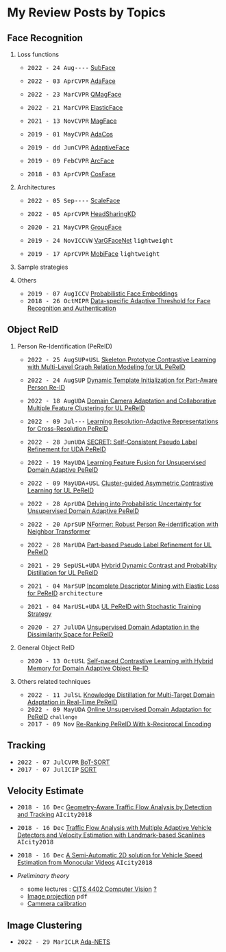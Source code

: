 # My Review Posts by Topics

## Face Recognition

1. Loss functions
   - <kbd>2022 - 24 Aug</kbd><kbd>----</kbd> [SubFace](2.Face%20Recogntion/Lossfunctions/SubFace.md)
   - <kbd>2022 - 03 Apr</kbd><kbd>CVPR</kbd> [AdaFace](2.Face%20Recogntion/Lossfunctions/AdaFace.md)
   - <kbd>2022 - 23 Mar</kbd><kbd>CVPR</kbd> [QMagFace](2.Face%20Recogntion/Lossfunctions/QMagFace.md)
   - <kbd>2022 - 21 Mar</kbd><kbd>CVPR</kbd> [ElasticFace](2.Face%20Recogntion/Lossfunctions/ElasticFace.md)
   
   - <kbd>2021 - 13 Nov</kbd><kbd>CVPR</kbd> [MagFace](2.Face%20Recogntion/Lossfunctions/MagFace.md)
   - <kbd>2019 - 01 May</kbd><kbd>CVPR</kbd> [AdaCos](2.Face%20Recogntion/Lossfunctions/Adacos.md)
   - <kbd>2019 - dd Jun</kbd><kbd>CVPR</kbd> [AdaptiveFace](2.Face%20Recogntion/Lossfunctions/AdaptiveFace.md)
   - <kbd>2019 - 09 Feb</kbd><kbd>CVPR</kbd> [ArcFace](2.Face%20Recogntion/Lossfunctions/ArcFace.md)
   - <kbd>2018 - 03 Apr</kbd><kbd>CVPR</kbd> [CosFace](2.Face%20Recogntion/Lossfunctions/CosFace.md)
  
2. Architectures
   - <kbd>2022 - 05 Sep</kbd><kbd>----</kbd> [ScaleFace](2.Face%20Recogntion/Architectures/ScaleFace.md)
   - <kbd>2022 - 05 Apr</kbd><kbd>CVPR</kbd> [HeadSharingKD](2.Face%20Recogntion/Lossfunctions/HeadSharingKD.md)
   - <kbd>2020 - 21 May</kbd><kbd>CVPR</kbd> [GroupFace](2.Face%20Recogntion/Architectures/Groupface.md)

   - <kbd>2019 - 24 Nov</kbd><kbd>ICCVW</kbd> [VarGFaceNet](2.Face%20Recogntion/Architectures/VarGFaceNet.md) <kbd>lightweight</kbd>
   - <kbd>2019 - 17 Apr</kbd><kbd>CVPR</kbd> [MobiFace](2.Face%20Recogntion/Architectures/Mobiface.md) <kbd>lightweight</kbd>

3. Sample strategies


4. Others

   - <kbd>2019 - 07 Aug</kbd><kbd>ICCV</kbd> [Probabilistic Face Embeddings](2.Face%20Recogntion/others/PFE.md)
   - <kbd>2018 - 26 Oct</kbd><kbd>MIPR</kbd> [Data-specific Adaptive Threshold for Face Recognition and Authentication](2.Face%20Recogntion/others/AdaptiveThreshold.md)

## Object ReID

1. Person Re-Identification (PeReID)
   - <kbd>2022 - 25 Aug</kbd><kbd>SUP+USL</kbd> [Skeleton Prototype Contrastive Learning with Multi-Level Graph Relation Modeling for UL PeReID](3.Object%20ReID/SPC-MGR.md)
   - <kbd>2022 - 24 Aug</kbd><kbd>SUP</kbd> [Dynamic Template Initialization for Part-Aware Person Re-ID](3.Object%20ReID/DTI4PA.md)
   - <kbd>2022 - 18 Aug</kbd><kbd>UDA</kbd> [Domain Camera Adaptation and Collaborative Multiple Feature Clustering for UL PeReID](3.Object%20ReID/CMFC.md)
   - <kbd>2022 - 09 Jul</kbd><kbd>---</kbd> [Learning Resolution-Adaptive Representations for Cross-Resolution PeReID](3.Object%20ReID/CRReID.md)
   - <kbd>2022 - 28 Jun</kbd><kbd>UDA</kbd> [SECRET: Self-Consistent Pseudo Label Refinement for UDA PeReID](3.Object%20ReID/SECRET.md)
   - <kbd>2022 - 19 May</kbd><kbd>UDA</kbd> [Learning Feature Fusion for Unsupervised Domain Adaptive PeReID](3.Object%20ReID/LF2.md) 
   - <kbd>2022 - 09 May</kbd><kbd>UDA+USL</kbd> [Cluster-guided Asymmetric Contrastive Learning for UL PeReID](3.Object%20ReID/CACL.md)
   - <kbd>2022 - 28 Apr</kbd><kbd>UDA</kbd> [Delving into Probabilistic Uncertainty for Unsupervised Domain Adaptive PeReID](3.Object%20ReID/P2LR.md)
   - <kbd>2022 - 20 Apr</kbd><kbd>SUP</kbd> [NFormer: Robust Person Re-identification with Neighbor Transformer](3.Object%20ReID/NFormer.md)
   - <kbd>2022 - 28 Mar</kbd><kbd>UDA</kbd> [Part-based Pseudo Label Refinement for UL PeReID](3.Object%20ReID/PPLR.md) 
   
   - <kbd>2021 - 29 Sep</kbd><kbd>USL+UDA</kbd> [Hybrid Dynamic Contrast and Probability Distillation for UL PeReID](3.Object%20ReID/HDCPD.md)
   - <kbd>2021 - 04 Mar</kbd><kbd>SUP</kbd> [Incomplete Descriptor Mining with Elastic Loss for PeReID](3.Object%20ReID/CBDBM.md) <kbd>architecture</kbd>
   - <kbd>2021 - 04 Mar</kbd><kbd>USL+UDA</kbd> [UL PeReID with Stochastic Training Strategy](3.Object%20ReID/UL-STS.md)
   
   - <kbd>2020 - 27 Jul</kbd><kbd>UDA</kbd> [Unsupervised Domain Adaptation in the Dissimilarity Space for PeReID](3.Object%20ReID/DMMD.md)
  
2. General Object ReID
   - <kbd>2020 - 13 Oct</kbd><kbd>USL</kbd> [Self-paced Contrastive Learning with Hybrid Memory for Domain Adaptive Object Re-ID](3.Object%20ReID/SpCL.md) 
  
3. Others related techniques
   - <kbd>2022 - 11 Jul</kbd><kbd>SL</kbd> [Knowledge Distillation for Multi-Target Domain Adaptation in Real-Time PeReID](3.Object%20ReID/MTDA-KD-Reid.md) 
   - <kbd>2022 - 09 May</kbd><kbd>UDA</kbd> [Online Unsupervised Domain Adaptation for PeReID](3.Object%20ReID/OUDA-Rid.md)  `challenge`
   - <kbd>2017 - 09 Nov</kbd> [Re-Ranking PeReID With k-Reciprocal Encoding](3.Object%20ReID/ReRankwKRE.md)

## Tracking

   -  <kbd>2022 - 07 Jul</kbd><kbd>CVPR</kbd> [BoT-SORT](1.Tracking/bot-sort.md)
   -  <kbd>2017 - 07 Jul</kbd><kbd>ICIP</kbd> [SORT](1.Tracking/simple-sort.md)

## Velocity Estimate
   - <kbd>2018 - 16 Dec</kbd> [Geometry-Aware Traffic Flow Analysis by Detection and Tracking](5.Velocity%20Estimation/aicity18-Geometry-aware.md) <kbd>AIcity2018</kbd>
   - <kbd>2018 - 16 Dec</kbd> [Traffic Flow Analysis with Multiple Adaptive Vehicle Detectors and Velocity Estimation with Landmark-based Scanlines](5.Velocity%20Estimation/aicity18-Traffic-Flow-Analysis.md) <kbd>AIcity2018</kbd>
   - <kbd>2018 - 16 Dec</kbd> [A Semi-Automatic 2D solution for Vehicle Speed Estimation from Monocular Videos](5.Velocity%20Estimation/aicity18-Semi-Automatic.md) <kbd>AIcity2018</kbd>
   
   - *Preliminary theory*
		* some lectures : [CITS 4402 Computer Vision](5.Velocity%20Estimation/cits-lecture-9.pdf) [?](5.Velocity%20Estimation/lec2.pdf)
		* [Image projection](5.Velocity%20Estimation/imageProjection.pdf) <kbd>pdf</kbd>
		* [Cammera calibration](https://www.youtube.com/playlist?list=PL2zRqk16wsdoCCLpou-dGo7QQNks1Ppzo)

## Image Clustering

   - <kbd>2022 - 29 Mar</kbd><kbd>ICLR</kbd> [Ada-NETS](4.Image%20Clustering/AdaNets.md)